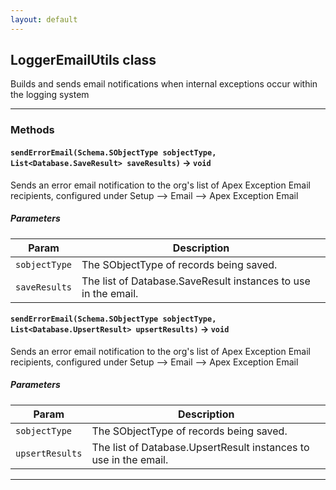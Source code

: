 ```yaml
---
layout: default
---
```


## LoggerEmailUtils class

Builds and sends email notifications when internal exceptions occur within the logging system

---

### Methods

#### `sendErrorEmail(Schema.SObjectType sobjectType, List<Database.SaveResult> saveResults)` → `void`

Sends an error email notification to the org&apos;s list of Apex Exception Email recipients, configured under Setup --&gt; Email --&gt; Apex Exception Email

##### Parameters

| Param         | Description                                                    |
| ------------- | -------------------------------------------------------------- |
| `sobjectType` | The SObjectType of records being saved.                        |
| `saveResults` | The list of Database.SaveResult instances to use in the email. |

#### `sendErrorEmail(Schema.SObjectType sobjectType, List<Database.UpsertResult> upsertResults)` → `void`

Sends an error email notification to the org&apos;s list of Apex Exception Email recipients, configured under Setup --&gt; Email --&gt; Apex Exception Email

##### Parameters

| Param           | Description                                                      |
| --------------- | ---------------------------------------------------------------- |
| `sobjectType`   | The SObjectType of records being saved.                          |
| `upsertResults` | The list of Database.UpsertResult instances to use in the email. |

---

